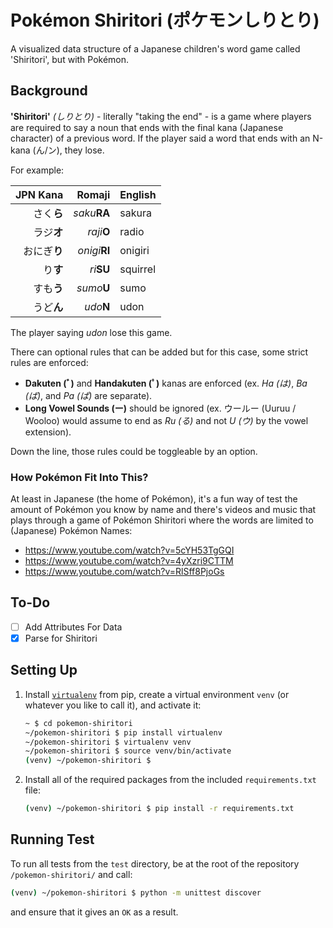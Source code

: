 # Pokémon Shiritori (ポケモンしりとり)

A visualized data structure of a Japanese children's word game called 'Shiritori', but with Pokémon.


## Background

**'Shiritori'** _(しりとり)_ - literally "taking the end" - is a game where players are required to say a noun that ends with the final kana (Japanese character) of a previous word. If the player said a word that ends with an N-kana (ん/ン), they lose.

For example:

| JPN Kana    | Romaji        | English  |
| -----------:| -------------:| -------- |
| さく**ら**   | _saku_**RA**  | sakura   |
| ラジ**オ**   | _raji_**O**   | radio    |
| おにぎ**り** | _onigi_**RI** | onigiri  |
| り**す**    | _ri_**SU**    | squirrel |
| すも**う**   | _sumo_**U**   | sumo     |
| うど**ん**   | _udo_**N**    | udon     |

The player saying _udon_ lose this game.

There can optional rules that can be added but for this case, some strict rules are enforced:

- **Dakuten (ﾞ)** and **Handakuten (ﾟ)** kanas are enforced (ex. _Ha (は)_, _Ba (ば)_, and _Pa (ぱ)_ are separate).
- **Long Vowel Sounds (ー)** should be ignored (ex. ウールー (Uuruu / Wooloo) would assume to end as _Ru (る)_ and not _U (ウ)_ by the vowel extension).

Down the line, those rules could be toggleable by an option.

### How Pokémon Fit Into This?

At least in Japanese (the home of Pokémon), it's a fun way of test the amount of Pokémon you know by name and there's videos and music that plays through a game of Pokémon Shiritori where the words are limited to (Japanese) Pokémon Names:

- https://www.youtube.com/watch?v=5cYH53TgGQI
- https://www.youtube.com/watch?v=4yXzri9CTTM
- https://www.youtube.com/watch?v=RlSff8PjoGs

## To-Do

- [ ] Add Attributes For Data
- [x] Parse for Shiritori

## Setting Up

1. Install [`virtualenv`](https://virtualenv.pypa.io/en/latest/) from pip, create a virtual environment `venv` (or whatever you like to call it), and activate it:

   ```bash
   ~ $ cd pokemon-shiritori
   ~/pokemon-shiritori $ pip install virtualenv
   ~/pokemon-shiritori $ virtualenv venv
   ~/pokemon-shiritori $ source venv/bin/activate
   (venv) ~/pokemon-shiritori $
   ```

2. Install all of the required packages from the included `requirements.txt` file:

   ```bash
   (venv) ~/pokemon-shiritori $ pip install -r requirements.txt
   ```

## Running Test

To run all tests from the `test` directory, be at the root of the repository `/pokemon-shiritori/` and call:

```bash
(venv) ~/pokemon-shiritori $ python -m unittest discover
```

and ensure that it gives an `OK` as a result.
